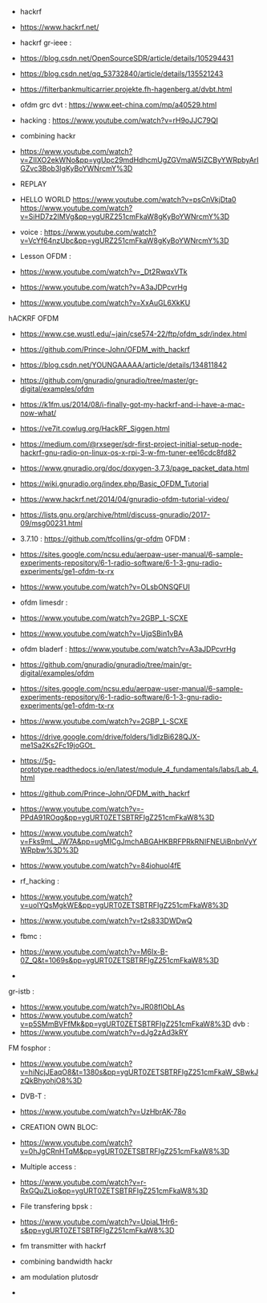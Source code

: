 * hackrf
* https://www.hackrf.net/

* hackrf gr-ieee :
* https://blog.csdn.net/OpenSourceSDR/article/details/105294431
* https://blog.csdn.net/qq_53732840/article/details/135521243
* https://filterbankmulticarrier.projekte.fh-hagenberg.at/dvbt.html
  
* ofdm grc dvt : https://www.eet-china.com/mp/a40529.html
  
* hacking :
https://www.youtube.com/watch?v=rH9oJJC79QI

* combining hackr
* https://www.youtube.com/watch?v=ZIIXO2ekWNo&pp=ygUpc29mdHdhcmUgZGVmaW5lZCByYWRpbyArIGZvc3Bob3IgKyBoYWNrcmY%3D
* REPLAY

* HELLO WORLD
https://www.youtube.com/watch?v=psCnVkjDta0
https://www.youtube.com/watch?v=SiHD7z2IMVg&pp=ygURZ251cmFkaW8gKyBoYWNrcmY%3D

* voice :
https://www.youtube.com/watch?v=VcYf64nzUbc&pp=ygURZ251cmFkaW8gKyBoYWNrcmY%3D

* Lesson
OFDM :
* https://www.youtube.com/watch?v=_Dt2RwqxVTk
* https://www.youtube.com/watch?v=A3aJDPcvrHg
* https://www.youtube.com/watch?v=XxAuGL6XkKU

hACKRF OFDM
* https://www.cse.wustl.edu/~jain/cse574-22/ftp/ofdm_sdr/index.html
* https://github.com/Prince-John/OFDM_with_hackrf
* https://blog.csdn.net/YOUNGAAAAA/article/details/134811842
* https://github.com/gnuradio/gnuradio/tree/master/gr-digital/examples/ofdm 
* https://k1fm.us/2014/08/i-finally-got-my-hackrf-and-i-have-a-mac-now-what/
* https://ve7it.cowlug.org/HackRF_Siggen.html
* https://medium.com/@rxseger/sdr-first-project-initial-setup-node-hackrf-gnu-radio-on-linux-os-x-rpi-3-w-fm-tuner-ee16cdc8fd82
* https://www.gnuradio.org/doc/doxygen-3.7.3/page_packet_data.html
* https://wiki.gnuradio.org/index.php/Basic_OFDM_Tutorial
* https://www.hackrf.net/2014/04/gnuradio-ofdm-tutorial-video/
*   https://lists.gnu.org/archive/html/discuss-gnuradio/2017-09/msg00231.html
*   3.7.10 : https://github.com/tfcollins/gr-ofdm
OFDM :
* https://sites.google.com/ncsu.edu/aerpaw-user-manual/6-sample-experiments-repository/6-1-radio-software/6-1-3-gnu-radio-experiments/ge1-ofdm-tx-rx

* https://www.youtube.com/watch?v=OLsbONSQFUI

* ofdm limesdr :
* https://www.youtube.com/watch?v=2GBP_L-SCXE

* https://www.youtube.com/watch?v=UjqSBin1vBA

* ofdm bladerf  :
https://www.youtube.com/watch?v=A3aJDPcvrHg
  
* https://github.com/gnuradio/gnuradio/tree/main/gr-digital/examples/ofdm

* https://sites.google.com/ncsu.edu/aerpaw-user-manual/6-sample-experiments-repository/6-1-radio-software/6-1-3-gnu-radio-experiments/ge1-ofdm-tx-rx

* https://www.youtube.com/watch?v=2GBP_L-SCXE

* https://drive.google.com/drive/folders/1idlzBi628QJX-me1Sa2Ks2Fc19joGOt_

* https://5g-prototype.readthedocs.io/en/latest/module_4_fundamentals/labs/Lab_4.html

* https://github.com/Prince-John/OFDM_with_hackrf

* https://www.youtube.com/watch?v=-PPdA91ROqg&pp=ygURT0ZETSBTRFIgZ251cmFkaW8%3D


* https://www.youtube.com/watch?v=Fks9mL_JW7A&pp=ugMICgJmchABGAHKBRFPRkRNIFNEUiBnbnVyYWRpbw%3D%3D

* https://www.youtube.com/watch?v=84iohuol4fE

* rf_hacking : 
* https://www.youtube.com/watch?v=uoIYQsMgkWE&pp=ygURT0ZETSBTRFIgZ251cmFkaW8%3D
* https://www.youtube.com/watch?v=t2s833DWDwQ



* fbmc :
* https://www.youtube.com/watch?v=M6Ix-B-0Z_Q&t=1069s&pp=ygURT0ZETSBTRFIgZ251cmFkaW8%3D
* 
gr-istb : 
* https://www.youtube.com/watch?v=JR08fIObLAs
* https://www.youtube.com/watch?v=p5SMmBVFfMk&pp=ygURT0ZETSBTRFIgZ251cmFkaW8%3D
dvb :
* https://www.youtube.com/watch?v=dJg2zAd3kRY

FM fosphor : 
* https://www.youtube.com/watch?v=hiNcjJEaqO8&t=1380s&pp=ygURT0ZETSBTRFIgZ251cmFkaW_SBwkJzQkBhyohjO8%3D

* DVB-T :
* https://www.youtube.com/watch?v=UzHbrAK-78o

* CREATION OWN BLOC:
* https://www.youtube.com/watch?v=0hJgCRnHTqM&pp=ygURT0ZETSBTRFIgZ251cmFkaW8%3D

* Multiple access :
* https://www.youtube.com/watch?v=r-RxGQuZLio&pp=ygURT0ZETSBTRFIgZ251cmFkaW8%3D
 
* File transfering bpsk : 
* https://www.youtube.com/watch?v=UpiaL1Hr6-s&pp=ygURT0ZETSBTRFIgZ251cmFkaW8%3D

* fm transmitter with hackrf
* combining bandwidth hackr
* am modulation plutosdr
* 
